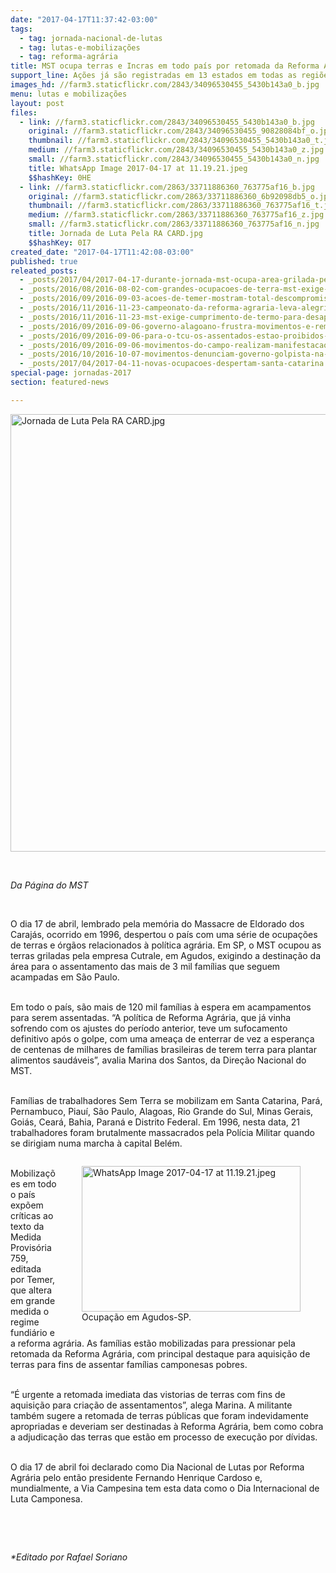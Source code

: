 ```yaml
---
date: "2017-04-17T11:37:42-03:00"
tags:
  - tag: jornada-nacional-de-lutas
  - tag: lutas-e-mobilizações
  - tag: reforma-agrária
title: MST ocupa terras e Incras em todo país por retomada da Reforma Agrária
support_line: Ações já são registradas em 13 estados em todas as regiões do Brasil na Jornada Nacional de Lutas pela Reforma Agrária.
images_hd: //farm3.staticflickr.com/2843/34096530455_5430b143a0_b.jpg
menu: lutas e mobilizações
layout: post
files:
  - link: //farm3.staticflickr.com/2843/34096530455_5430b143a0_b.jpg
    original: //farm3.staticflickr.com/2843/34096530455_90828084bf_o.jpg
    thumbnail: //farm3.staticflickr.com/2843/34096530455_5430b143a0_t.jpg
    medium: //farm3.staticflickr.com/2843/34096530455_5430b143a0_z.jpg
    small: //farm3.staticflickr.com/2843/34096530455_5430b143a0_n.jpg
    title: WhatsApp Image 2017-04-17 at 11.19.21.jpeg
    $$hashKey: 0HE
  - link: //farm3.staticflickr.com/2863/33711886360_763775af16_b.jpg
    original: //farm3.staticflickr.com/2863/33711886360_6b92098db5_o.jpg
    thumbnail: //farm3.staticflickr.com/2863/33711886360_763775af16_t.jpg
    medium: //farm3.staticflickr.com/2863/33711886360_763775af16_z.jpg
    small: //farm3.staticflickr.com/2863/33711886360_763775af16_n.jpg
    title: Jornada de Luta Pela RA CARD.jpg
    $$hashKey: 0I7
created_date: "2017-04-17T11:42:08-03:00"
published: true
releated_posts:
  - _posts/2017/04/2017-04-17-durante-jornada-mst-ocupa-area-grilada-pela-cutrale-em-sp.md
  - _posts/2016/08/2016-08-02-com-grandes-ocupacoes-de-terra-mst-exige-reforma-agraria.md
  - _posts/2016/09/2016-09-03-acoes-de-temer-mostram-total-descompromisso-com-a-reforma-agraria-no-brasil-destaca-patrus.md
  - _posts/2016/11/2016-11-23-campeonato-da-reforma-agraria-leva-alegria-e-integracao-as-familias-sem-terra-no-rs.md
  - _posts/2016/11/2016-11-23-mst-exige-cumprimento-de-termo-para-desapropriacao-de-area-da-ceee-no-rs.md
  - _posts/2016/09/2016-09-06-governo-alagoano-frustra-movimentos-e-remarca-audiencia-para-esta-terca-feira.md
  - _posts/2016/09/2016-09-06-para-o-tcu-os-assentados-estao-proibidos-de-melhorar-de-vida-diz-mst.md
  - _posts/2016/09/2016-09-06-movimentos-do-campo-realizam-manifestacao-no-incra-do-rj.md
  - _posts/2016/10/2016-10-07-movimentos-denunciam-governo-golpista-na-retirada-de-direitos-do-campo.md
  - _posts/2017/04/2017-04-11-novas-ocupacoes-despertam-santa-catarina.md
special-page: jornadas-2017
section: featured-news

---
```

<p><img alt="Jornada de Luta Pela RA CARD.jpg" height="700" src="//farm3.staticflickr.com/2863/33711886360_763775af16_b.jpg" width="700" /></p>

<p>&nbsp;</p>

<p><em>Da P&aacute;gina do MST</em></p>

<p>&nbsp;</p>

<p>O dia 17 de abril, lembrado pela mem&oacute;ria do Massacre de Eldorado dos Caraj&aacute;s, ocorrido em 1996, despertou o pa&iacute;s com uma s&eacute;rie de ocupa&ccedil;&otilde;es de terras e &oacute;rg&atilde;os relacionados &agrave; pol&iacute;tica agr&aacute;ria. Em SP, o MST ocupou as terras griladas pela empresa Cutrale, em Agudos, exigindo a destina&ccedil;&atilde;o da &aacute;rea para o assentamento das mais de 3 mil fam&iacute;lias que seguem acampadas em S&atilde;o Paulo.</p>

<p><br />
Em todo o pa&iacute;s, s&atilde;o mais de 120 mil fam&iacute;lias &agrave; espera em acampamentos para serem assentadas. &ldquo;A pol&iacute;tica de Reforma Agr&aacute;ria, que j&aacute; vinha sofrendo com os ajustes do per&iacute;odo anterior, teve um sufocamento definitivo ap&oacute;s o golpe, com uma amea&ccedil;a de enterrar de vez a esperan&ccedil;a de centenas de milhares de fam&iacute;lias brasileiras de terem terra para plantar alimentos saud&aacute;veis&rdquo;, avalia Marina dos Santos, da Dire&ccedil;&atilde;o Nacional do MST.</p>

<p><br />
Fam&iacute;lias de trabalhadores Sem Terra se mobilizam em Santa Catarina, Par&aacute;, Pernambuco, Piau&iacute;, S&atilde;o Paulo, Alagoas, Rio Grande do Sul, Minas Gerais, Goi&aacute;s, Cear&aacute;, Bahia, Paran&aacute; e Distrito Federal. Em 1996, nesta data, 21 trabalhadores foram brutalmente massacrados pela Pol&iacute;cia Militar quando se dirigiam numa marcha &agrave; capital Bel&eacute;m.</p>

<figure class="image" style="float:right"><img alt="WhatsApp Image 2017-04-17 at 11.19.21.jpeg" height="233" src="//farm3.staticflickr.com/2843/34096530455_5430b143a0_b.jpg" width="350" />
<figcaption>Ocupa&ccedil;&atilde;o em Agudos-SP.</figcaption>
</figure>

<p><br />
Mobiliza&ccedil;&otilde;es em todo o pa&iacute;s exp&otilde;em cr&iacute;ticas ao texto da Medida Provis&oacute;ria 759, editada por Temer, que altera em grande medida o regime fundi&aacute;rio e a reforma agr&aacute;ria. As fam&iacute;lias est&atilde;o mobilizadas para pressionar pela retomada da Reforma Agr&aacute;ria, com principal destaque para aquisi&ccedil;&atilde;o de terras para fins de assentar fam&iacute;lias camponesas pobres.</p>

<p><br />
&ldquo;&Eacute; urgente a retomada imediata das vistorias de terras com fins de aquisi&ccedil;&atilde;o para cria&ccedil;&atilde;o de assentamentos&rdquo;, alega Marina. A militante tamb&eacute;m sugere a retomada de terras p&uacute;blicas que foram indevidamente apropriadas e deveriam ser destinadas &agrave; Reforma Agr&aacute;ria, bem como cobra a adjudica&ccedil;&atilde;o das terras que est&atilde;o em processo de execu&ccedil;&atilde;o por d&iacute;vidas.</p>

<p><br />
O dia 17 de abril foi declarado como Dia Nacional de Lutas por Reforma Agr&aacute;ria pelo ent&atilde;o presidente Fernando Henrique Cardoso e, mundialmente, a Via Campesina tem esta data como o Dia Internacional de Luta Camponesa.</p>

<p>&nbsp;</p>

<p>&nbsp;</p>

<p><em>*Editado por Rafael Soriano</em></p>

